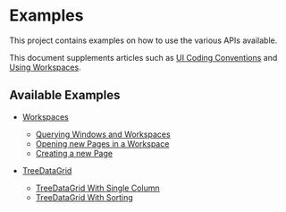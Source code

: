 # Examples

This project contains examples on how to use the various APIs available.

This document supplements articles such as [UI Coding Conventions](https://nexus-mods.github.io/NexusMods.App/development-guidelines/UICodingGuidelines/)
and [Using Workspaces](https://nexus-mods.github.io/NexusMods.App/development-guidelines/UsingWorkspaces/).

## Available Examples

- [Workspaces](./Workspaces/README.md)
    - [Querying Windows and Workspaces](./Workspaces/001-querying-windows-and-workspaces.cs)
    - [Opening new Pages in a Workspace](./Workspaces/002-opening-new-pages.cs)
    - [Creating a new Page](./Workspaces/003-creating-new-pages.cs)

- [TreeDataGrid](./TreeDataGrid/README.md)
  - [TreeDataGrid With Single Column](./TreeDataGrid/001-tree-data-grid-simple.cs)
  - [TreeDataGrid With Sorting](./TreeDataGrid/002-tree-data-grid-sorting.cs)
